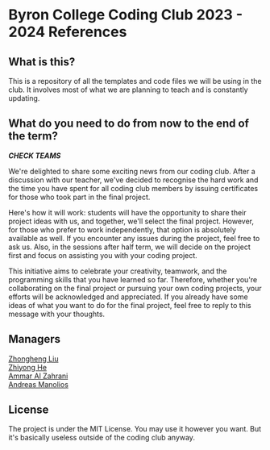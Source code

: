 # Byron College Coding Club 2023 - 2024 References

## What is this?

This is a repository of all the templates and code files we will be using in the club. It involves most of what we are planning to teach and is constantly updating.

## What do you need to do from now to the end of the term?
***CHECK TEAMS***  
 
We're delighted to share some exciting news from our coding club. After a discussion with our teacher, we've decided to recognise the hard work and the time you have spent for all coding club members by issuing certificates for those who took part in the final project.  

Here's how it will work: students will have the opportunity to share their project ideas with us, and together, we'll select the final project. However, for those who prefer to work independently, that option is absolutely available as well. If you encounter any issues during the project, feel free to ask us. Also, in the sessions after half term, we will decide on the project first and focus on assisting you with your coding project.  

This initiative aims to celebrate your creativity, teamwork, and the programming skills that you have learned so far. Therefore, whether you're collaborating on the final project or pursuing your own coding projects, your efforts will be acknowledged and appreciated.
If you already have some ideas of what you want to do for the final project, feel free to reply to this message with your thoughts.

## Managers

[Zhongheng Liu](https://github.com/zhongheng-liu)  
[Zhiyong He](https://github.com/Ate329)  
[Ammar Al Zahrani](https://example.com)  
[Andreas Manolios](https://github.com/andrasmy)

## License

The project is under the MIT License. You may use it however you want. But it's basically useless outside of the coding club anyway.
